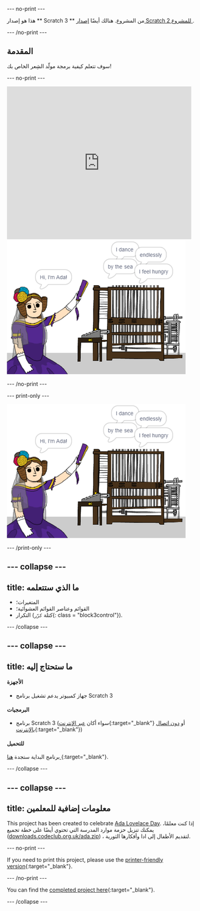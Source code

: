 \--- no-print \---

هذا هو إصدار ** Scratch 3 ** من المشروع. هنالك أيضًا [ إصدار Scratch 2 للمشروع ](https://projects.raspberrypi.org/en/projects/poetry-generator-scratch2).

\--- /no-print \---

## المقدمة

سوف تتعلم كيفية برمجة مولّد الشِعر الخاص بك!

\--- no-print \---

<div class="scratch-preview">
  <iframe allowtransparency="true" width="485" height="402" src="https://scratch.mit.edu/projects/embed/77844926/?autostart=false" frameborder="0" scrolling="no"></iframe>
  <img src="images/poetry-final.png">
</div>

\--- /no-print \---

\--- print-only \---

![game screenshot](images/poetry-final.png)

\--- /print-only \---

## \--- collapse \---

## title: ما الذي ستتعلمه

+ المتغيرات؛
+ القوائم وعناصر القوائم العشوائية؛
+ التكرار (كتلة `كرّر`{: class = "block3control"}).

\--- /collapse \---

## \--- collapse \---

## title: ما ستحتاج إليه

#### الأجهزة

+ جهاز كمبيوتر يدعم تشغيل برنامج Scratch 3

#### البرمجيات

+ برنامج Scratch 3 (سواء أكان [عبر الإنترنت](http://rpf.io/scratchon){:target="_blank"} أو [دون اتصال بالإنترنت](http://rpf.io/scratchoff){:target="_blank"})

#### للتحميل

برنامج البداية ستجدة [هنا ](http://rpf.io/p/en/poetry-generator-go){:target="_blank"}.

\--- /collapse \---

## \--- collapse \---

## title: معلومات إضافية للمعلمين

This project has been created to celebrate [Ada Lovelace Day](https://findingada.com). إذا كنت معلمًا، يمكنك تنزيل حزمة موارد المدرسة التي تحتوي أيضًا على خطة تجميع ([downloads.codeclub.org.uk/ada.zip](http://downloads.codeclub.org.uk/ada.zip)) ، لتقديم الأطفال إلى ادا وأفكارها الثورية.

\--- no-print \---

If you need to print this project, please use the [printer-friendly version](https://projects.raspberrypi.org/en/projects/poetry-generator/print){:target="_blank"}.

\--- /no-print \---

You can find the [completed project here](http://rpf.io/p/en/poetry-generator-get){:target="_blank"}.

\--- /collapse \---